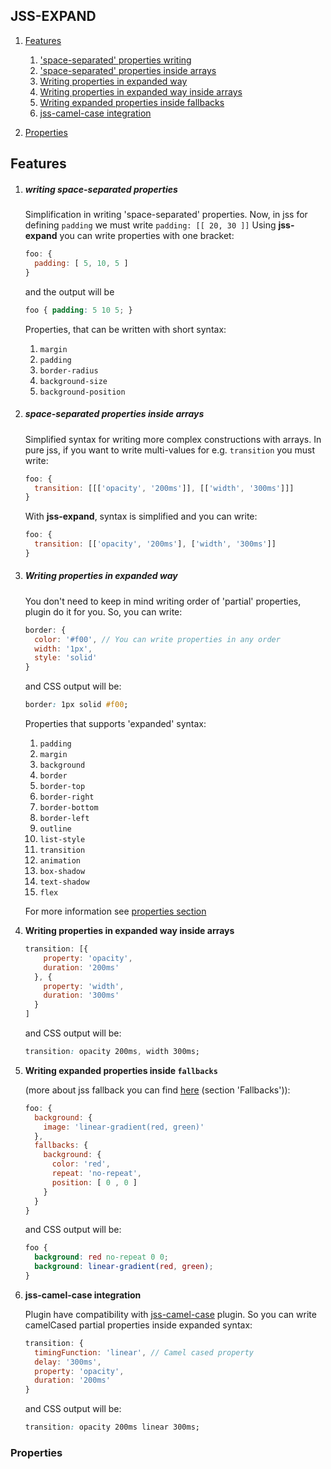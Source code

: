 ## JSS-EXPAND

1. [Features](#features)
    1. ['space-separated' properties writing](#writing_spaceseparated_properties)
    2. ['space-separated' properties inside arrays](#spaceseparated_properties_inside_arrays)
    3. [Writing properties in expanded way](#writing_properties_in_expanded_way)
    4. [Writing properties in expanded way inside arrays](#features-4)
    5. [Writing expanded properties inside fallbacks](#features-5)
    6. [jss-camel-case integration](#features-6)

2. [Properties](#properties)

## Features

1. ##### writing space-separated properties

    Simplification in writing 'space-separated' properties. Now, in jss for defining `padding` we must write `padding: [[ 20, 30 ]]`
    Using **jss-expand** you can write properties with one bracket:

    ````````````````````js
    foo: {
      padding: [ 5, 10, 5 ]
    }
    ````````````````````
    and the output will be
    ````````````````````css
    foo { padding: 5 10 5; }
    ````````````````````
    Properties, that can be written with short syntax:
    1. `margin`
    2. `padding`
    3. `border-radius`
    4. `background-size`
    5. `background-position`

2. ##### space-separated properties inside arrays

    Simplified syntax for writing more complex constructions with arrays. In pure jss, if you want to write multi-values for e.g. `transition` you must write:

    ````````````````````js
    foo: {
      transition: [[['opacity', '200ms']], [['width', '300ms']]]
    }
    ````````````````````
    With **jss-expand**, syntax is simplified and you can write:
    ````````````````````js
    foo: {
      transition: [['opacity', '200ms'], ['width', '300ms']]
    }
    ````````````````````

3. ##### Writing properties in expanded way
    
    You don't need to keep in mind writing order of 'partial' properties, plugin do it for you. So, you can write:
    
    ````````````````````js
    border: {
      color: '#f00', // You can write properties in any order
      width: '1px',
      style: 'solid'
    }
    ````````````````````
    and CSS output will be:
    ````````````````````css
    border: 1px solid #f00;
    ````````````````````
    Properties that supports 'expanded' syntax:
    1. `padding`
    2. `margin`
    3. `background`
    4. `border`
    5. `border-top`
    6. `border-right`
    7. `border-bottom`
    8. `border-left`
    9. `outline`
    10. `list-style`
    11. `transition`
    12. `animation`
    13. `box-shadow`
    14. `text-shadow`
    15. `flex`
    
    For more information see [properties section](#properties)

4. **Writing properties in expanded way inside arrays**

    ````````````````````js
    transition: [{
        property: 'opacity',
        duration: '200ms'
      }, {
        property: 'width',
        duration: '300ms'
      }
    ]
    ````````````````````
    and CSS output will be:
    ````````````````````css
    transition: opacity 200ms, width 300ms;
    ````````````````````

5. **Writing expanded properties inside `fallbacks`**

    (more about jss fallback you can find [here](https://github.com/cssinjs/jss/blob/master/docs/json-api.md) (section 'Fallbacks')):
    ````````````````````js
    foo: {
      background: {
        image: 'linear-gradient(red, green)'
      },
      fallbacks: {
        background: {
          color: 'red',
          repeat: 'no-repeat',
          position: [ 0 , 0 ]
        }
      }
    }
    ````````````````````
    and CSS output will be:
    ````````````````````css
    foo {
      background: red no-repeat 0 0;
      background: linear-gradient(red, green);
    }
    ````````````````````

6. **jss-camel-case integration**

    Plugin have compatibility with [jss-camel-case](https://github.com/cssinjs/jss-camel-case) plugin. So you can write camelCased partial properties inside expanded syntax:
    ````````````````````js
    transition: {
      timingFunction: 'linear', // Camel cased property
      delay: '300ms',
      property: 'opacity',
      duration: '200ms'
    }
    ````````````````````
    and CSS output will be:
    ````````````````````css
    transition: opacity 200ms linear 300ms;
    ````````````````````

### Properties